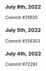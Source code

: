 ### July 8th, 2022

Commit #31920

### July 5th, 2022

Commit #314353


### July 4th, 2022

Commit #72281
